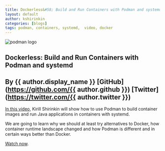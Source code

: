 ```yaml
---
title: Dockerless&#58; Build and Run Containers with Podman and systemd
layout: default
author: kshirinkin
categories: [blogs]
tags: podman, containers, systemd,  video, docker
---
```

![podman logo](https://podman.io/images/podman.svg)

## Dockerless&#58; Build and Run Containers with Podman and systemd

## By {{ author.display_name }} [GitHub](https://github.com/{{ author.github }}) [Twitter](https://twitter.com/{{ author.twitter }})

[In this video](https://www.youtube.com/watch?v=RfL_CjXfQds), Kirill Shirinkin will show how to use Podman to build container images and run Java applications in containers with systemd.

We are going to learn why we should at least try alternatives to Docker, how container runtime landscape changed and how Podman is different and in certain ways better than Docker.

[Watch now](https://www.youtube.com/watch?v=RfL_CjXfQds).
